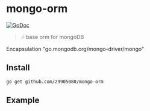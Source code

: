 # mongo-orm
[![GoDoc](https://godoc.org/github.com/z9905080/mongo-orm)](https://godoc.org/github.com/z9905080/mongo-orm)

> :notes: base orm for mongoDB

Encapsulation "go.mongodb.org/mongo-driver/mongo" 

## Install

```bash
go get github.com/z9905080/mongo-orm
```


## Example

